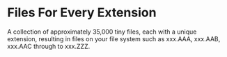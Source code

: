 # Files For Every Extension

A collection of approximately 35,000 tiny files, each with a unique extension, resulting in files on your file system such as xxx.AAA, xxx.AAB, xxx.AAC through to xxx.ZZZ.